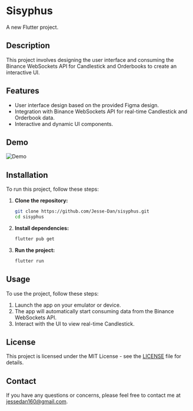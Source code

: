 
# Sisyphus

A new Flutter project.

## Description
This project involves designing the user interface and consuming the Binance WebSockets API for Candlestick and Orderbooks to create an interactive UI.



## Features
- User interface design based on the provided Figma design.
- Integration with Binance WebSockets API for real-time Candlestick and Orderbook data.
- Interactive and dynamic UI components.



## Demo
![Demo](https://github.com/Jesse-Dan/sisyphus/blob/main/assets/demo.gif)


## Installation
To run this project, follow these steps:


1. **Clone the repository:**
   ```bash
   git clone https://github.com/Jesse-Dan/sisyphus.git
   cd sisyphus
   ```

2. **Install dependencies:**
   ```bash
   flutter pub get
   ```

3. **Run the project:**
   ```bash
   flutter run
   ```

## Usage
To use the project, follow these steps:

1. Launch the app on your emulator or device.
2. The app will automatically start consuming data from the Binance WebSockets API.
3. Interact with the UI to view real-time Candlestick.

## License
This project is licensed under the MIT License - see the [LICENSE](LICENSE) file for details.

## Contact
If you have any questions or concerns, please feel free to contact me at [jessedan160@gmail.com](mailto:jessedan160@gmail.com).
